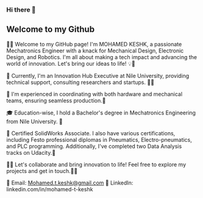 ### Hi there 👋
## Welcome to my Github 

👋🤖 Welcome to my GitHub page! I'm MOHAMED KESHK, a passionate Mechatronics Engineer with a knack for Mechanical Design, Electronic Design, and Robotics. I'm all about making a tech impact and advancing the world of innovation. Let's bring our ideas to life! 💡🚀

💼 Currently, I'm an Innovation Hub Executive at Nile University, providing technical support, consulting researchers and startups. 🌊🚀

🔬 I'm experienced in coordinating with both hardware and mechanical teams, ensuring seamless production.🔭

🎓 Education-wise, I hold a Bachelor's degree in Mechatronics Engineering from Nile University. 💪

🌟  Certified SolidWorks Associate. I also have various certifications, including Festo professional diplomas in Pneumatics, Electro-pneumatics, and PLC programming. Additionally, I've completed two Data Analysis tracks on Udacity.🌱

🤜🤛 Let's collaborate and bring innovation to life! Feel free to explore my projects and get in touch.🌟🚀

📧 Email: Mohamed.t.keshk@gmail.com
🔗 LinkedIn: linkedin.com/in/mohamed-t-keshk

<!--
**mohamed-keshk/mohamed-keshk** is a ✨ _special_ ✨ repository because its `README.md` (this file) appears on your GitHub profile.

Here are some ideas to get you started:

- 🔭 I’m currently working on ...
- 🌱 I’m currently learning ...
- 👯 I’m looking to collaborate on ...
- 🤔 I’m looking for help with ...
- 💬 Ask me about ...
- 📫 How to reach me: ...
- 😄 Pronouns: ...
- ⚡ Fun fact: ...
💬 Fluent in Arabic and English, I code in Python and C, while utilizing tools like SolidWorks, MATLAB, and Fusion360. My expertise extends to CAD modeling, design for manufacturability, procurement, machining, sheet metal fabrication, and 3D printing technologies.
-->
